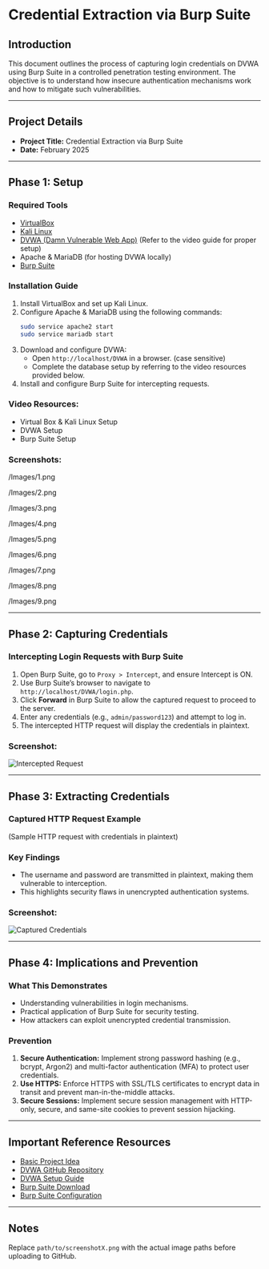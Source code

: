 # Credential Extraction via Burp Suite

## Introduction
This document outlines the process of capturing login credentials on DVWA using Burp Suite in a controlled penetration testing environment. The objective is to understand how insecure authentication mechanisms work and how to mitigate such vulnerabilities.

---

## Project Details
- **Project Title:** Credential Extraction via Burp Suite
- **Date:** February 2025

---

## Phase 1: Setup

### Required Tools
- [VirtualBox](https://www.virtualbox.org/)
- [Kali Linux](https://www.kali.org/get-kali/#kali-platforms)
- [DVWA (Damn Vulnerable Web App)](https://github.com/digininja/DVWA) (Refer to the video guide for proper setup)
- Apache & MariaDB (for hosting DVWA locally)
- [Burp Suite](https://portswigger.net/burp/documentation/desktop/getting-started/download-and-install)

### Installation Guide
1. Install VirtualBox and set up Kali Linux.
2. Configure Apache & MariaDB using the following commands:
   ```sh
   sudo service apache2 start    
   sudo service mariadb start  
   ```
3. Download and configure DVWA:
   - Open `http://localhost/DVWA` in a browser. (case sensitive)
   - Complete the database setup by referring to the video resources provided below.
4. Install and configure Burp Suite for intercepting requests.

### Video Resources:
- Virtual Box & Kali Linux Setup
- DVWA Setup
- Burp Suite Setup

### Screenshots:
/Images/1.png

/Images/2.png

/Images/3.png

/Images/4.png

/Images/5.png

/Images/6.png

/Images/7.png

/Images/8.png

/Images/9.png

---

## Phase 2: Capturing Credentials

### Intercepting Login Requests with Burp Suite
1. Open Burp Suite, go to `Proxy > Intercept`, and ensure Intercept is ON.
2. Use Burp Suite’s browser to navigate to `http://localhost/DVWA/login.php`.
3. Click **Forward** in Burp Suite to allow the captured request to proceed to the server.
4. Enter any credentials (e.g., `admin/password123`) and attempt to log in.
5. The intercepted HTTP request will display the credentials in plaintext.

### Screenshot:
![Intercepted Request](path/to/screenshot2.png)

---

## Phase 3: Extracting Credentials

### Captured HTTP Request Example
(Sample HTTP request with credentials in plaintext)

### Key Findings
- The username and password are transmitted in plaintext, making them vulnerable to interception.
- This highlights security flaws in unencrypted authentication systems.

### Screenshot:
![Captured Credentials](path/to/screenshot3.png)

---

## Phase 4: Implications and Prevention

### What This Demonstrates
- Understanding vulnerabilities in login mechanisms.
- Practical application of Burp Suite for security testing.
- How attackers can exploit unencrypted credential transmission.

### Prevention
1. **Secure Authentication:** Implement strong password hashing (e.g., bcrypt, Argon2) and multi-factor authentication (MFA) to protect user credentials.
2. **Use HTTPS:** Enforce HTTPS with SSL/TLS certificates to encrypt data in transit and prevent man-in-the-middle attacks.
3. **Secure Sessions:** Implement secure session management with HTTP-only, secure, and same-site cookies to prevent session hijacking.

---

## Important Reference Resources
- [Basic Project Idea](https://www.instagram.com/reel/DGBWj5LtEOs/?igsh=NHV3bmc0Zm5ybzFi)
- [DVWA GitHub Repository](https://github.com/digininja/DVWA)
- [DVWA Setup Guide](https://www.youtube.com/watch?v=WkyDxNJkgQ4)
- [Burp Suite Download](https://portswigger.net/burp/documentation/desktop/getting-started/download-and-install)
- [Burp Suite Configuration](https://www.youtube.com/watch?v=ZWKqxQF6aow&t=21s)

---

## Notes
Replace `path/to/screenshotX.png` with the actual image paths before uploading to GitHub.

